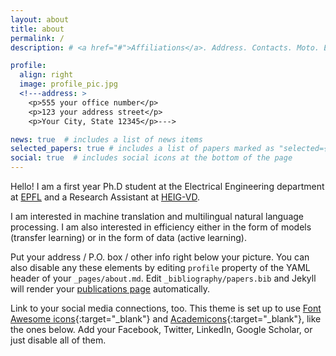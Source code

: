 ```yaml
---
layout: about
title: about
permalink: /
description: # <a href="#">Affiliations</a>. Address. Contacts. Moto. Etc.

profile:
  align: right
  image: profile_pic.jpg
  <!---address: >
    <p>555 your office number</p>
    <p>123 your address street</p>
    <p>Your City, State 12345</p>--->

news: true  # includes a list of news items
selected_papers: true # includes a list of papers marked as "selected={true}"
social: true  # includes social icons at the bottom of the page
---
```


<!---Write your biography here. Tell the world about yourself. Link to your favorite [subreddit](http://reddit.com){:target="\_blank"}. You can put a picture in, too. # The code is already in, just name your picture `prof_pic.jpg` and put it in the `img/` folder. --->
Hello! I am a first year Ph.D student at the Electrical Engineering department at [EPFL](https://www.epfl.ch/en/) and a Research Assistant at [HEIG-VD](https://heig-vd.ch/). 

I am interested in machine translation and multilingual natural language processing. I am also interested in efficiency either in the form of models (transfer learning) or in the form of data (active learning).

Put your address / P.O. box / other info right below your picture. You can also disable any these elements by editing `profile` property of the YAML header of your `_pages/about.md`. Edit `_bibliography/papers.bib` and Jekyll will render your [publications page](/al-folio/publications/) automatically.

Link to your social media connections, too. This theme is set up to use [Font Awesome icons](http://fortawesome.github.io/Font-Awesome/){:target="\_blank"} and [Academicons](https://jpswalsh.github.io/academicons/){:target="\_blank"}, like the ones below. Add your Facebook, Twitter, LinkedIn, Google Scholar, or just disable all of them.
